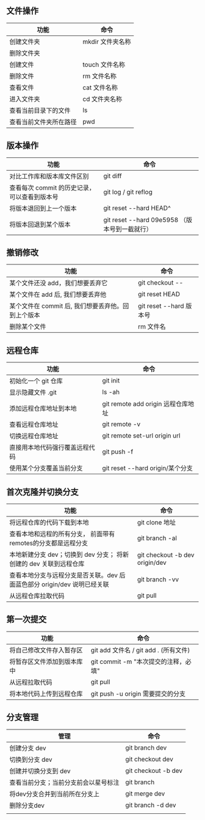## 文件操作

| 功能                   | 命令              |
| ---------------------- | ----------------- |
| 创建文件夹             | mkdir  文件夹名称 |
| 删除文件夹             |                   |
| 创建文件               | touch  文件名称   |
| 删除文件               | rm 文件名称       |
| 查看文件               | cat 文件名称      |
| 进入文件夹             | cd 文件夹名称     |
| 查看当前目录下的文件   | ls                |
| 查看当前文件夹所在路径 | pwd               |



## 版本操作

| 功能                                         | 命令                                          |
| -------------------------------------------- | --------------------------------------------- |
| 对比工作库和版本库文件区别                   | git diff                                      |
| 查看每次 commit 的历史记录，可以查看到版本号 | git log / git reflog                          |
| 将版本退回到上一个版本                       | git reset --hard HEAD^                        |
| 将版本回退到某个版本                         | git reset --hard 09e5958 （版本号到一截就行） |



## 撤销修改

| 功能                                               | 命令                      |
| -------------------------------------------------- | ------------------------- |
| 某个文件还没 add，我们想要丢弃它                   | git checkout -- <file>    |
| 某个文件在 add 后, 我们想要丢弃他                  | git reset HEAD <fileName> |
| 某个文件在 commit 后, 我们想要丢弃他。回到上个版本 | git reset --hard 版本号   |
| 删除某个文件                                       | rm 文件名                 |



## 远程仓库

| 功能                           | 命令                                |
| ------------------------------ | ----------------------------------- |
| 初始化一个 git 仓库            | git init                            |
| 显示隐藏文件 .git              | ls -ah                              |
| 添加远程仓库地址到本地         | git remote add origin  远程仓库地址 |
| 查看远程仓库地址               | git remote -v                       |
| 切换远程仓库地址               | git remote set-url origin url       |
| 直接用本地代码强行覆盖远程代码 | git push -f                         |
| 使用某个分支覆盖当前分支       | git reset --hard origin/某个分支    |



## 首次克隆并切换分支

| 功能                                                         | 命令                           |
| ------------------------------------------------------------ | ------------------------------ |
| 将远程仓库的代码下载到本地                                   | git clone 地址                 |
| 查看本地和远程的所有分支， 前面带有remotes的分支都是远程分支 | git branch -al                 |
| 本地新建分支 dev；切换到 dev 分支； 将新创建的 dev 关联到远程仓库 | git checkout -b dev origin/dev |
| 查看本地分支与远程分支是否关联。dev 后面蓝色部分 origin/dev 说明已经关联 | git branch -vv                 |
| 从远程仓库拉取代码                                           | git pull                       |



## 第一次提交

| 功能                       | 命令                                  |
| -------------------------- | ------------------------------------- |
| 将自己修改文件存入暂存区   | git add 文件名 / git add . (所有文件) |
| 将暂存区文件添加到版本库中 | git commit -m "本次提交的注释，必填"  |
| 从远程拉取代码             | git pull                              |
| 将本地代码上传到远程仓库   | git push -u origin 需要提交的分支     |



## 分支管理

| 管理                                 | 命令                |
| ------------------------------------ | ------------------- |
| 创建分支 dev                         | git branch dev      |
| 切换到分支 dev                       | git checkout dev    |
| 创建并切换分支到 dev                 | git checkout -b dev |
| 查看当前分支；当前分支前会以星号标注 | git branch          |
| 将dev分支合并到当前所在分支上        | git merge dev       |
| 删除分支dev                          | git branch -d dev   |
|                                      |                     |

